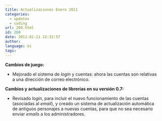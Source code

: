 ```yaml
---
title: Actualizaciones Enero 2011
categories:
  - updates
  - coding
url: 260.html
id: 260
date: 2011-01-11 12:32:57
author:
language: es
tags:
---
```


**Cambios de juego:**

*   Mejorado el sistema de _login_ y cuentas: ahora las cuentas son relativas a una dirección de correo electrónico.

**Cambios y actualizaciones de librerías en su versión 0.7:**

*   Revisado _login_, para incluir el nuevo funcionamiento de las cuentas (asociadas al _email_), y creado un sistema de actualización automática de antiguos personajes a nuevas cuentas, para que no sea necesario enviar _emails_ a los administradores.

